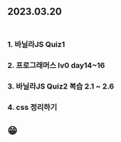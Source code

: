 ## 2023.03.20<br/><br/>

### 1. 바닐라JS Quiz1
### 2. 프로그래머스 lv0 day14~16
### 3. 바닐라JS Quiz2 복습 2.1 ~ 2.6
### 4. css 정리하기


## 😁

